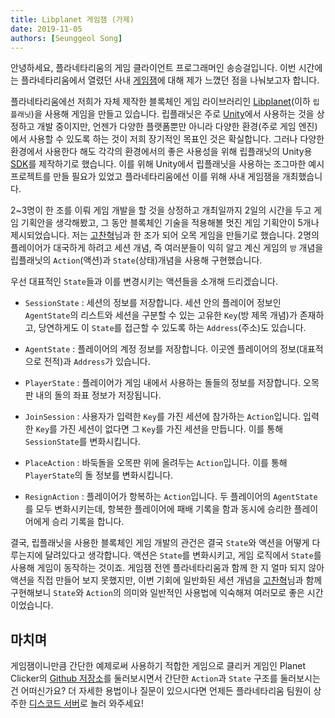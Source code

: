 ```yaml
---
title: Libplanet 게임잼 (가제)
date: 2019-11-05
authors: [Seunggeol Song]
---
```



안녕하세요, 플라네타리움의 게임 클라이언트 프로그래머인 송승걸입니다. 이번 시간에는 플라네타리움에서 열렸던 사내 [게임잼](https://en.wikipedia.org/wiki/Game_jam)에 대해 제가 느꼈던 점을 나눠보고자 합니다.

플라네타리움에선 저희가 자체 제작한 블록체인 게임 라이브러리인 [Libplanet](https://github.com/planetarium/libplanet)(이하 `립플래닛`)을 사용해 게임을 만들고 있습니다. 립플래닛은 주로 [Unity](https://en.wikipedia.org/wiki/Unity_(game_engine))에서 사용하는 것을 상정하고 개발 중이지만, 언젠가 다양한 플랫폼뿐만 아니라 다양한 환경(주로 게임 엔진)에서 사용할 수 있도록 하는 것이 저희 장기적인 목표인 것은 확실합니다. 그러나 다양한 환경에서 사용한다 해도 각각의 환경에서의 좋은 사용성을 위해 립플래닛의 Unity용 [SDK](https://en.wikipedia.org/wiki/Software_development_kit)를 제작하기로 했습니다. 이를 위해 Unity에서 립플래닛을 사용하는 조그마한 예시 프로젝트를 만들 필요가 있었고 플라네타리움에선 이를 위해 사내 게임잼을 개최했습니다.

2~3명이 한 조를 이뤄 게임 개발을 할 것을 상정하고 개최일까지 2일의 시간을 두고 게임 기획안을 생각해봤고, 그 동안 블록체인 기술을 적용해볼 멋진 게임 기획안이 5개나 제시되었습니다. 저는 [고찬혁](https://github.com/limebell)님과 한 조가 되어 오목 게임을 만들기로 했습니다. 2명의 플레이어가 대국하게 하려고 세션 개념, 즉 여러분들이 익히 알고 계신 게임의 `방` 개념을 립플래닛의 `Action`(액션)과 `State`(상태)개념을 사용해 구현했습니다.

우선 대표적인 `State`들과 이를 변경시키는 액션들을 소개해 드리겠습니다.

- `SessionState` : 세션의 정보를 저장합니다. 세션 안의 플레이어 정보인 `AgentState`의 리스트와 세션을 구분할 수 있는 고유한 `Key`(방 제목 개념)가 존재하고, 당연하게도 이 `State`를 접근할 수 있도록 하는 `Address`(주소)도 있습니다.

- `AgentState` : 플레이어의 계정 정보를 저장합니다. 이곳엔 플레이어의 정보(대표적으로 전적)과 `Address`가 있습니다.

- `PlayerState` : 플레이어가 게임 내에서 사용하는 돌들의 정보를 저장합니다. 오목판 내의 돌의 좌표 정보가 저장됩니다.

- `JoinSession` : 사용자가 입력한 `Key`를 가진 세션에 참가하는 `Action`입니다. 입력한 `Key`를 가진 세션이 없다면 그 `Key`를 가진 세션을 만듭니다. 이를 통해 `SessionState`를 변화시킵니다.

- `PlaceAction` : 바둑돌을 오목판 위에 올려두는 `Action`입니다. 이를 통해 `PlayerState`의 돌 정보를 변화시킵니다.

- `ResignAction` : 플레이어가 항복하는 `Action`입니다. 두 플레이어의 `AgentState`를 모두 변화시키는데, 항복한 플레이어에 패배 기록을 함과 동시에 승리한 플레이어에게 승리 기록을 합니다.

결국, 립플래닛을 사용한 블록체인 게임 개발의 관건은 결국 `State`와 액션을 어떻게 다루는지에 달려있다고 생각합니다. 액션은 `State`를 변화시키고, 게임 로직에서 `State`를 사용해 게임이 동작하는 것이죠. 게임잼 전엔 플라네타리움과 함께 한 지 얼마 되지 않아 액션을 직접 만들어 보지 못했지만, 이번 기회에 일반화된 세션 개념을 [고찬혁](https://github.com/limebell)님과 함께 구현해보니 `State`와 `Action`의 의미와 일반적인 사용법에 익숙해져 여러모로 좋은 시간이었습니다.

마치며
---

게임잼이니만큼 간단한 예제로써 사용하기 적합한 게임으로 클리커 게임인 Planet Clicker의 [Github 저장소](https://github.com/planetarium/planet-clicker)를 둘러보시면서 간단한 `Action`과 `State` 구조를 둘러보시는 건 어떠신가요? 더 자세한 용법이나 질문이 있으시다면 언제든 플라네타리움 팀원이 상주한 [디스코드 서버](https://discord.gg/NxGJje9)로 놀러 와주세요!